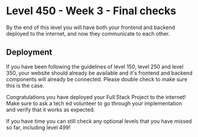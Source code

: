 # Level 450 - Week 3 - Final checks

By the end of this level you will have both your frontend and backend deployed to the internet, and now they communicate to each other.

## Deployment

If you have been following the guidelines of level 150, level 250 and level 350, your website should already be available and it's frontend and backend components will already be connected. Please double check to make sure this is the case.

Congratulations you have deployed your Full Stack Project to the internet! Make sure to ask a tech ed volunteer to go through your implementation and verify that it works as expected.

If you have time you can still check any optional levels that you have missed so far, including level 499!
